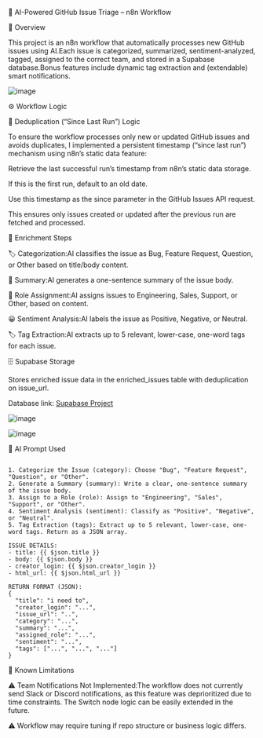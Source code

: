 🤖 AI-Powered GitHub Issue Triage – n8n Workflow

📝 Overview

This project is an n8n workflow that automatically processes new GitHub issues using AI.Each issue is categorized, summarized, sentiment-analyzed, tagged, assigned to the correct team, and stored in a Supabase database.Bonus features include dynamic tag extraction and (extendable) smart notifications.

![image](https://github.com/user-attachments/assets/d3cfccb8-5a12-40cb-b27d-fa12eb7d836c)

⚙️ Workflow Logic

🔄 Deduplication (“Since Last Run”) Logic

To ensure the workflow processes only new or updated GitHub issues and avoids duplicates, I implemented a persistent timestamp (“since last run”) mechanism using n8n’s static data feature:

Retrieve the last successful run’s timestamp from n8n’s static data storage.

If this is the first run, default to an old date.

Use this timestamp as the since parameter in the GitHub Issues API request.

This ensures only issues created or updated after the previous run are fetched and processed.

🧠 Enrichment Steps

🏷️ Categorization:AI classifies the issue as Bug, Feature Request, Question, or Other based on title/body content.

📝 Summary:AI generates a one-sentence summary of the issue body.

👥 Role Assignment:AI assigns issues to Engineering, Sales, Support, or Other, based on content.

😀 Sentiment Analysis:AI labels the issue as Positive, Negative, or Neutral.

🏷️ Tag Extraction:AI extracts up to 5 relevant, lower-case, one-word tags for each issue.

🗄️ Supabase Storage

Stores enriched issue data in the enriched_issues table with deduplication on issue_url.

Database link: [Supabase Project](https://supabase.com/dashboard/project/cvtkomxkqqyleneooejy/database/schemas)


![image](https://github.com/user-attachments/assets/0f205608-9f42-4826-81db-19d8196d3e6b)


![image](https://github.com/user-attachments/assets/c9bc8376-b24e-497e-b3ea-b64179deb1b8)


🤖 AI Prompt Used

```You are an AI assistant tasked with processing new GitHub issues. For each issue, follow these steps and return the result as a JSON object with these fields:

1. Categorize the Issue (category): Choose "Bug", "Feature Request", "Question", or "Other".
2. Generate a Summary (summary): Write a clear, one-sentence summary of the issue body.
3. Assign to a Role (role): Assign to "Engineering", "Sales", "Support", or "Other".
4. Sentiment Analysis (sentiment): Classify as "Positive", "Negative", or "Neutral".
5. Tag Extraction (tags): Extract up to 5 relevant, lower-case, one-word tags. Return as a JSON array.

ISSUE DETAILS:
- title: {{ $json.title }}
- body: {{ $json.body }}
- creator_login: {{ $json.creator_login }}
- html_url: {{ $json.html_url }}

RETURN FORMAT (JSON):
{
  "title": "i need to",
  "creator_login": "...",
  "issue_url": "..",
  "category": "...",
  "summary": "...",
  "assigned_role": "...",
  "sentiment": "...",
  "tags": ["...", "...", "..."]
}
```

🛑 Known Limitations

⚠️ Team Notifications Not Implemented:The workflow does not currently send Slack or Discord notifications, as this feature was deprioritized due to time constraints. The Switch node logic can be easily extended in the future.

⚠️ Workflow may require tuning if repo structure or business logic differs.
